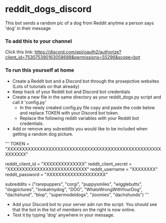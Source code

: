 # reddit_dogs_discord

This bot sends a random pic of a dog from Reddit anytime a person says 'dog' in their message

### To add this to your channel

Click this link:
https://discord.com/api/oauth2/authorize?client_id=753075390163058688&permissions=55296&scope=bot


### To run this yourself at home ###

- Create a Reddit bot and a Discord bot through the prosepctive websites (Lots of tutorials on that already)
- Keep track of your Reddit bot and Discord bot credentials
- Create a new file in the same directory as your reddit_dogs.py script and call it 'config.py' 
  - In the newly created config.py file copy and paste the code below and replace TOKEN with your Discord bot token.
  - Replace the following reddit variables with your Reddit bot credentials.
- Add or remove any subreddits you would like to be included when getting a random dog picture.

'''
TOKEN = "XXXXXXXXXXXXXXXXXXXXXXXXXXXXXXXXXXXXXXXXXXXXXXXXXXXXXXXXXXX"

reddit_client_id = "XXXXXXXXXXXXXX"
reddit_client_secret = "XXXXXXXXXXXXXXXXXXXXXXXXXXX"
reddit_username = "XXXXXXXX"
reddit_password = "XXXXXXXXXXXXXXXXXXXX"


subreddits = ("rarepuppers",
              "corgi",
              "puppysmiles",
              "wigglebutts",
              "dogpictures",
              "lookatmydog",
              "DOG",
              "WhatsWrongWithYourDog",
              "dachshund",
              "blop",
              "supermodeldogs",
              "zoomies",
              "dachshunds")
              '''
              
- Add your Discord bot to your server adn run the script. You should see that the bot in the list of members on the right is now online.
- Test it by typing 'dog' anywhere in your message.
